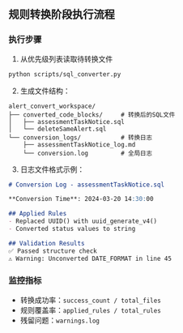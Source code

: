 ## 规则转换阶段执行流程

### 执行步骤
1. 从优先级列表读取待转换文件
```bash
python scripts/sql_converter.py
```

2. 生成文件结构：
```
alert_convert_workspace/
├── converted_code_blocks/     # 转换后的SQL文件
│   ├── assessmentTaskNotice.sql
│   └── deleteSameAlert.sql
└── conversion_logs/           # 转换日志
    ├── assessmentTaskNotice_log.md
    └── conversion.log         # 全局日志
```

3. 日志文件格式示例：
```markdown
# Conversion Log - assessmentTaskNotice.sql

**Conversion Time**: 2024-03-20 14:30:00

## Applied Rules
- Replaced UUID() with uuid_generate_v4()
- Converted status values to string

## Validation Results
✅ Passed structure check
⚠️ Warning: Unconverted DATE_FORMAT in line 45
```

### 监控指标
- 转换成功率：`success_count / total_files`
- 规则覆盖率：`applied_rules / total_rules`
- 残留问题：`warnings.log` 